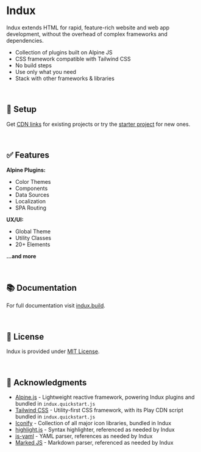 # Indux

Indux extends HTML for rapid, feature-rich website and web app development, without the overhead of complex frameworks and dependencies.

- Collection of plugins built on Alpine JS
- CSS framework compatible with Tailwind CSS
- No build steps
- Use only what you need
- Stack with other frameworks & libraries

<br>

## 💾 Setup

Get [CDN links](https://indux.build/getting-started/setup) for existing projects or try the [starter project](https://indux.build/getting-started/starter-project) for new ones.

<br>

## ✅ Features

**Alpine Plugins:**
- Color Themes
- Components
- Data Sources
- Localization
- SPA Routing

**UX/UI:**
- Global Theme
- Utility Classes
- 20+ Elements

**...and more**

<br>

## 📚 Documentation

For full documentation visit [indux.build](https://indux.build).

<br>

## 📄 License

Indux is provided under [MIT License](/blob/main/LICENSE.md).

<br>

## 🙏 Acknowledgments

- [Alpine.js](https://alpinejs.dev) - Lightweight reactive framework, powering Indux plugins and bundled in `indux.quickstart.js`
- [Tailwind CSS](https://tailwindcss.com) - Utility-first CSS framework, with its Play CDN script bundled in `indux.quickstart.js`
- [Iconify](https://iconify.design) - Collection of all major icon libraries, bundled in Indux
- [highlight.js](https://highlightjs.org) - Syntax highlighter, referenced as needed by Indux
- [js-yaml](https://nodeca.github.io/js-yaml) - YAML parser, references as needed by Indux
- [Marked JS](https://marked.js.org) - Markdown parser, referenced as needed by Indux
